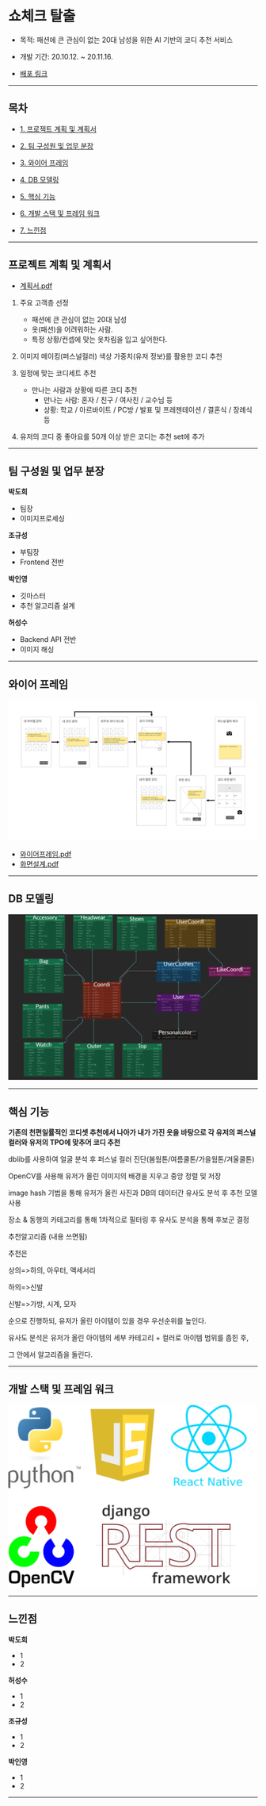 # 쇼체크 탈출

- 목적: 패션에 큰 관심이 없는 20대 남성을 위한 AI 기반의 코디 추천 서비스

- 개발 기간: 20.10.12. ~ 20.11.16.

- [배포 링크](https://k3d205.p.ssafy.io/swagger/)

  

---



## 목차

- [1. 프로젝트 계획 및 계획서](#프로젝트-계획-및-계획서)

- [2. 팀 구성원 및 업무 분장](#팀-구성원-및-업무-분장)

- [3. 와이어 프레임](#와이어-프레임)
- [4. DB 모델링](#DB-모델링)
- [5. 핵심 기능](#핵심-기능)
- [6. 개발 스택 및 프레임 워크](#개발-스택-및-프레임-워크)
- [7. 느낀점](#느낀점)



---



## 프로젝트 계획 및 계획서

- [계획서.pdf](doc/계획서.pdf) 

1. 주요 고객층 선정 
   - 패션에 큰 관심이 없는 20대 남성
   - 옷(패션)을 어려워하는 사람.
   - 특정 상황/컨셉에 맞는 옷차림을 입고 싶어한다.
   
2. 이미지 메이킹(퍼스널컬러) 색상 가중치(유저 정보)를 활용한 코디 추천

3. 일정에 맞는 코디세트 추천
   - 만나는 사람과 상황에 따른 코디 추천
     - 만나는 사람: 혼자 / 친구 / 여사친 / 교수님 등
     - 상황: 학교 / 아르바이트 / PC방 / 발표 및 프레젠테이션 /  결혼식 / 장례식 등
   
4. 유저의 코디 중 좋아요를 50개 이상 받은 코디는 추천 set에 추가

   

---



## 팀 구성원 및 업무 분장

**박도희**

- 팀장
- 이미지프로세싱

**조규성**

- 부팀장
- Frontend 전반

**박인영**

- 깃마스터
- 추천 알고리즘 설계

**허성수**

- Backend API 전반
- 이미지 해싱

---



## 와이어 프레임

![wireframe_flow](doc/wireframe_flow.png)

- [와이어프레임.pdf](doc/와이어프레임.pdf) 
- [화면설계.pdf](doc/화면설계.pdf) 



---



## DB 모델링

![HSS_ERD](doc/HSS_ERD.png)



---



## 핵심 기능

**기존의 천편일률적인 코디셋 추천에서 나아가 내가 가진 옷을 바탕으로 각 유저의 퍼스널컬러와 유저의 TPO에 맞추어 코디 추천**

dblib를 사용하여 얼굴 분석 후 퍼스널 컬러 진단(봄웜톤/여름쿨톤/가을웜톤/겨울쿨톤)

OpenCV를 사용해 유저가 올린 이미지의 배경을 지우고 중앙 정렬 및 저장

image hash 기법을 통해 유저가 올린 사진과 DB의 데이터간 유사도 분석 후 추천 모델사용

장소 & 동행의 카테고리를 통해 1차적으로 필터링 후 유사도 분석을 통해 후보군 결정

추천알고리즘 (내용 쓰면됨)



추천은 

상의=>하의, 아우터, 액세서리

하의=>신발

신발=>가방, 시계, 모자

순으로 진행하되, 유저가 올린 아이템이 있을 경우 우선순위를 높인다.

유사도 분석은 유저가 올린 아이템의 세부 카테고리 + 컬러로 아이템 범위를 좁힌 후,

그 안에서 알고리즘을 돌린다.



---



## 개발 스택 및 프레임 워크

![stack](/doc/stack.png)

---




## 느낀점

**박도희**

- 1
- 2

**허성수**

- 1
- 2

**조규성**

- 1
- 2

**박인영**

- 1
- 2

---

